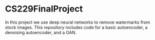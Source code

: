 # CS229FinalProject
In this project we use deep neural networks to remove watermarks from stock images. This repository includes code for a basic autoencoder, a denoising autoencoder, and a GAN.
